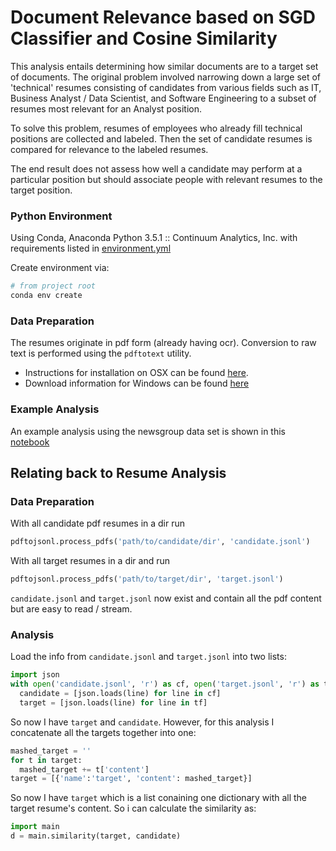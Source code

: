 # Document Relevance based on SGD Classifier and Cosine Similarity

This analysis entails determining how similar documents are to a target set of documents. The original problem involved narrowing down a large set of 'technical' resumes consisting of candidates from various fields such as IT, Business Analyst / Data Scientist, and Software Engineering to a subset of resumes most relevant for an Analyst position.

To solve this problem, resumes of employees who already fill technical positions are collected and labeled.  Then the set of candidate resumes is compared for relevance to the labeled resumes.

The end result does not assess how well a candidate may perform at a particular position but should associate people with relevant resumes to the target position.

### Python Environment
Using Conda, Anaconda Python 3.5.1 :: Continuum Analytics, Inc. with requirements listed in [environment.yml](https://github.com/blakeboswell/nlp-resume/blob/master/environment.yml)

Create environment via:
``` bash
# from project root
conda env create
```

### Data Preparation

The resumes originate in pdf form (already having ocr). Conversion to raw text is performed using the `pdftotext` utility.
- Instructions for installation on OSX can be found [here](http://macappstore.org/pdftotext/).
- Download information for Windows can be found [here](http://www.foolabs.com/xpdf/download.html)

### Example Analysis

An example analysis using the newsgroup data set is shown in this [notebook](https://github.com/blakeboswell/nlp-resume/blob/master/newsgroup_test.ipynb)


## Relating back to Resume Analysis

### Data Preparation

With all candidate pdf resumes in a dir run

``` python
pdftojsonl.process_pdfs('path/to/candidate/dir', 'candidate.jsonl')
```

With all target resumes in a dir and run

``` python
pdftojsonl.process_pdfs('path/to/target/dir', 'target.jsonl')
```

`candidate.jsonl` and `target.jsonl` now exist and contain all the pdf content but are easy to read / stream.

### Analysis

Load the info from `candidate.jsonl` and `target.jsonl` into two lists:

``` python
import json
with open('candidate.jsonl', 'r') as cf, open('target.jsonl', 'r') as tf:
  candidate = [json.loads(line) for line in cf]
  target = [json.loads(line) for line in tf]
```

So now I have `target` and `candidate`.  However, for this analysis I concatenate all the targets together into one:

``` python
mashed_target = ''
for t in target:
  mashed_target += t['content']
target = [{'name':'target', 'content': mashed_target}]
```

So now I have `target` which is a list conaining one dictionary with all the target resume's content. So i can calculate the similarity as:

``` python
import main
d = main.similarity(target, candidate)
```
